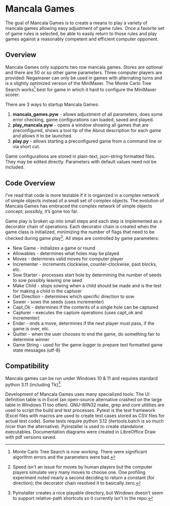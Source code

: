 # Mancala Games #
The goal of Mancala Games is to create a means to play a variety of mancala games allowing easy adjustment of game rules. Once a favorite set of game rules is selected, be able to easily return to those rules and play games against a reasonably competent and efficient computer opponent.

## Overview ##

Mancala Games only supports two row mancala games. Stores are optional and there are 50 or so other game parameters. Three computer players are provided: Negamaxer can only be used in games with alternating turns and is a slightly optimized version of the MiniMaxer. The Monte Carlo Tree Search works[^1] best for game in which it hard to configure the MiniMaxer scorer.

There are 3 ways to startup Mancala Games:


1. **mancala_games.pyw** - allows adjustment of all parameters, does some error checking, game configurations can loaded, saved and played.
1. **play_mancala.pyw** - opens a window showing all games that are preconfigured, shows a tool tip of the About description for each game and allows it to be launched.
1. **play.py** - allows starting a preconfigured game from a command line or via short cut.

Game configurations are stored in plain-text, json-string formatted files. They may be edited directly. Parameters with default values need not be included.

## Code Overview ##
I’ve read that code is more testable if it is organized in a complex network of simple objects instead of a small set of complex objects. The evolution of Mancala Games has embraced the complex network of simple objects concept; possibly, it’s gone too far.

Game play is broken up into small steps and each step is implemented as a decorator chain of operations. Each decorator chain is created when the game class is initialized, minimizing the number of flags that need to be checked during game play[^2]. All steps are controlled by game parameters:


* New Game - initializes a game or round
* Allowables - determines what holes may be played
* Moves - determines valid moves for computer player
* Incrementer - increments clockwise, counter-clockwise, past blocks, etc.
* Sow Starter - processes start hole by determining the number of seeds to sow possibly leaving one seed
* Make Child - stops sowing when a child should be made and is the test for making a child in the capturer
* Get Direction - determines which specific direction to sow 
* Sower - sows the seeds (uses incrementer)
* Capt_Ok - determines if the contents of a single hole can be captured
* Capturer - executes the capture operations (uses capt_ok and incrementer)
* Ender - ends a move, determines if the next player must pass, if the game is over, etc.
* Quitter - when the user chooses to end the game, do something fair to determine winner
* Game String - used for the game logger to prepare text formatted game state messages (utf-8)

## Compatibility ##
Mancala games can be run under Windows 10 & 11 and requires standard python 3.11 (including Tk)[^3].

Development of Mancala Games uses many specialized tools: The UI definition table is in Excel (an open-source alternative crashed on the large table in Windows 11 too often). GNU-WIN32 make, grep and core utilities are used to script the build and test processes. Pytest is the test framework (Excel files with macros are used to create test cases stored as CSV files for actual test code). Some tests require python 3.12 (itertools.batch is so much nicer than the alternative). Pyinstaller is used to create standalone executables. Documentation diagrams were created in LibreOffice Draw with pdf versions saved.

[^1]: Monte Carlo Tree Search is now working. There were significant algorithm errors and the parameters were bad.

[^2]: Speed isn't an issue for moves by human players but the computer players simulate very many moves to choose one. One profiling experiment noted nearly a second deciding to return a constant (for direction); the decorator chain resolved it to basically zero.

[^3]: Pyinstaller creates a nice playable directory, but Windows doesn't seem to support relative-path shortcuts so it currently isn't in the repo. 
